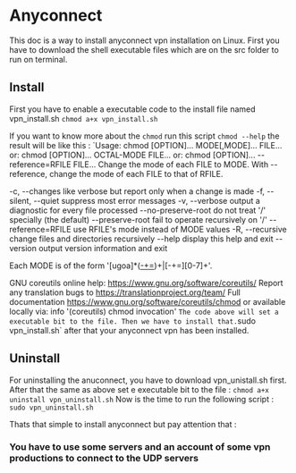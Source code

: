 # Anyconnect
This doc is a way to install anyconnect vpn installation on Linux.
First you have to download the shell executable files which are on the src folder to run on terminal.

## Install
First you have to enable a executable code to the install file named vpn_install.sh
`chmod a+x vpn_install.sh`

If you want to know more about the `chmod` run this script 
`chmod --help`
the result will be like this :
  `Usage: chmod [OPTION]... MODE[,MODE]... FILE...
  or:  chmod [OPTION]... OCTAL-MODE FILE...
  or:  chmod [OPTION]... --reference=RFILE FILE...
Change the mode of each FILE to MODE.
With --reference, change the mode of each FILE to that of RFILE.

  -c, --changes          like verbose but report only when a change is made
  -f, --silent, --quiet  suppress most error messages
  -v, --verbose          output a diagnostic for every file processed
      --no-preserve-root  do not treat '/' specially (the default)
      --preserve-root    fail to operate recursively on '/'
      --reference=RFILE  use RFILE's mode instead of MODE values
  -R, --recursive        change files and directories recursively
      --help     display this help and exit
      --version  output version information and exit

Each MODE is of the form '[ugoa]*([-+=]([rwxXst]*|[ugo]))+|[-+=][0-7]+'.

GNU coreutils online help: <https://www.gnu.org/software/coreutils/>
Report any translation bugs to <https://translationproject.org/team/>
Full documentation <https://www.gnu.org/software/coreutils/chmod>
or available locally via: info '(coreutils) chmod invocation'
`
The code above will set a executable bit to the file. Then we have to install that.
`sudo vpn_install.sh`
after that your anyconnect vpn has been installed.
## Uninstall
For uninstalling the anuconnect, you have to download vpn_unistall.sh first.
After that the same as above set e executable bit to the file :
`chmod a+x uninstall vpn_uninstall.sh`
Now is the time to run the following script :
`sudo vpn_uninstall.sh`

Thats that simple to install anyconnect but pay attention that :
 ### You have to use some servers and an account of some vpn productions to connect to the UDP servers


